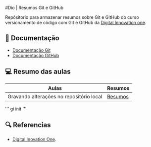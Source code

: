 #Dio | Resumos Git e GitHub 

Repósitorio para armazenar resumos sobre Git e GItHub do curso versionamento de código com Git e GitHub da [Digital Innovation one](https://wwww.dio.me/).

## 📜 Documentação 
- [Documentação Git](https://git-scm.com/doc)
- [Documentação GitHub](https://docs.github.com/)

## 💻 Resumo das aulas 

| Aulas | Resumos|
|-------|--------|
|Gravando alterações no repositório local | [Resumos]() |

'''
gi init
'''

## 🔍 Referencias
- [Digital Inovation One]().
